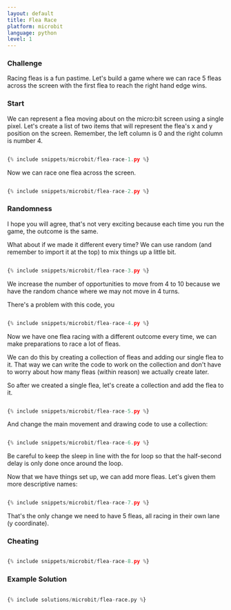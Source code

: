 ```yaml
---
layout: default
title: Flea Race
platform: microbit
language: python
level: 1
---
```

### Challenge

Racing fleas is a fun pastime. Let's build a game where we can race 5 fleas across the screen with the first flea to reach the right hand edge wins.

### Start

We can represent a flea moving about on the micro:bit screen using a single pixel. Let's create a list of two items that will represent the flea's x and y position on the screen. Remember, the left column is 0 and the right column is number 4.

```python

{% include snippets/microbit/flea-race-1.py %}

```

Now we can race one flea across the screen.


```python

{% include snippets/microbit/flea-race-2.py %}

```

### Randomness

I hope you will agree, that's not very exciting because each time you run the game, the outcome is the same.

What about if we made it different every time? We can use random (and remember to import it at the top) to mix things up a little bit.


```python

{% include snippets/microbit/flea-race-3.py %}

```

We increase the number of opportunities to move from 4 to 10 because we have the random chance where we may not move in 4 turns.

There's a problem with this code, you

```python

{% include snippets/microbit/flea-race-4.py %}

```

Now we have one flea racing with a different outcome every time, we can make preparations to race a lot of fleas.

We can do this by creating a collection of fleas and adding our single flea to it. That way we can write the code to work on the collection and don't have to worry about how many fleas (within reason) we actually create later.

So after we created a single flea, let's create a collection and add the flea to it.


```python

{% include snippets/microbit/flea-race-5.py %}

```

And change the main movement and drawing code to use a collection:

```python

{% include snippets/microbit/flea-race-6.py %}

```

Be careful to keep the sleep in line with the for loop so that the half-second delay is only done once around the loop.

Now that we have things set up, we can add more fleas. Let's given them more descriptive names:

```python

{% include snippets/microbit/flea-race-7.py %}

```

That's the only change we need to have 5 fleas, all racing in their own lane (y coordinate).


### Cheating

```python

{% include snippets/microbit/flea-race-8.py %}

```


### Example Solution

```python

{% include solutions/microbit/flea-race.py %}

```

